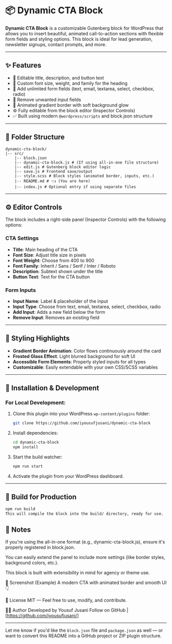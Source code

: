 # 📦 Dynamic CTA Block

**Dynamic CTA Block** is a customizable Gutenberg block for WordPress that allows you to insert beautiful, animated call-to-action sections with flexible form fields and styling options. This block is ideal for lead generation, newsletter signups, contact prompts, and more.

---

## ✨ Features

- 🎨 Editable title, description, and button text
- 🧩 Custom font size, weight, and family for the heading
- 🧾 Add unlimited form fields (text, email, textarea, select, checkbox, radio)
- 🧹 Remove unwanted input fields
- 🎨 Animated gradient border with soft background glow
- ⚙️ Fully editable from the block editor (Inspector Controls)
- ✅ Built using modern `@wordpress/scripts` and block.json structure

---

## 📁 Folder Structure

```
dynamic-cta-block/
|-- src/
    |-- block.json
    |-- dynamic-cta-block.js # (If using all-in-one file structure)
    |-- edit.js # Gutenberg block editor logic
    |-- save.js # Frontend save/output
    |-- style.scss # Block styles (animated border, inputs, etc.)
    |-- README.md # 👈 (You are here)
    |-- index.js # Optional entry if using separate files
```

---

## ⚙️ Editor Controls

The block includes a right-side panel (Inspector Controls) with the following options:

### **CTA Settings**

- **Title**: Main heading of the CTA
- **Font Size**: Adjust title size in pixels
- **Font Weight**: Choose from 400 to 900
- **Font Family**: Inherit / Sans / Serif / Inter / Roboto
- **Description**: Subtext shown under the title
- **Button Text**: Text for the CTA button

### **Form Inputs**

- **Input Name**: Label & placeholder of the input
- **Input Type**: Choose from text, email, textarea, select, checkbox, radio
- **Add Input**: Adds a new field below the form
- **Remove Input**: Removes an existing field

---

## 💅 Styling Highlights

- **Gradient Border Animation**: Color flows continuously around the card
- **Frosted Glass Effect**: Light blurred background for soft UI
- **Accessible Form Elements**: Properly styled inputs for all types
- **Customizable**: Easily extendable with your own CSS/SCSS variables

---

## 🚀 Installation & Development

### For Local Development:

1. Clone this plugin into your WordPress `wp-content/plugins` folder:

   ```bash
   git clone https://github.com/iyousufjusani/dynamic-cta-block
   ```

2. Install dependencies:

   ```bash
   cd dynamic-cta-block
   npm install
   ```

3. Start the build watcher:

   ```bash
   npm run start
   ```

4. Activate the plugin from your WordPress dashboard.

---

## 🧪 Build for Production

```bash
npm run build
This will compile the block into the build/ directory, ready for use.
```

## 📝 Notes

If you're using the all-in-one format (e.g., dynamic-cta-block.js), ensure it's properly registered in block.json.

You can easily extend the panel to include more settings (like border styles, background colors, etc.).

This block is built with extensibility in mind for agency or theme use.

📸 Screenshot (Example)
A modern CTA with animated border and smooth UI 👇

📄 License
MIT — Feel free to use, modify, and contribute.

👨‍💻 Author
Developed by Yousuf Jusani
Follow on GitHub | [https://github.com/iyousufjusani/]

---

Let me know if you'd like the `block.json` file and `package.json` as well — or want to convert this README into a GitHub project or ZIP plugin structure.
